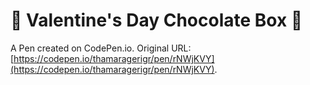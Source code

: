 #  💝 Valentine's Day Chocolate Box 💝

A Pen created on CodePen.io. Original URL: [https://codepen.io/thamaragerigr/pen/rNWjKVY](https://codepen.io/thamaragerigr/pen/rNWjKVY).

